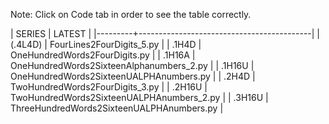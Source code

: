Note: Click on Code tab in order to see the table correctly.

| SERIES  | LATEST                                    |
|---------+-------------------------------------------|
| (.4L4D) | FourLines2FourDigits_5.py                 |
| .1H4D   | OneHundredWords2FourDigits.py             |
| .1H16A  | OneHundredWords2SixteenAlphanumbers_2.py  |
| .1H16U  | OneHundredWords2SixteenUALPHAnumbers.py   |
| .2H4D   | TwoHundredWords2FourDigits_3.py           |
| .2H16U  | TwoHundredWords2SixteenUALPHAnumbers_2.py |
| .3H16U  | ThreeHundredWords2SixteenUALPHAnumbers.py |
